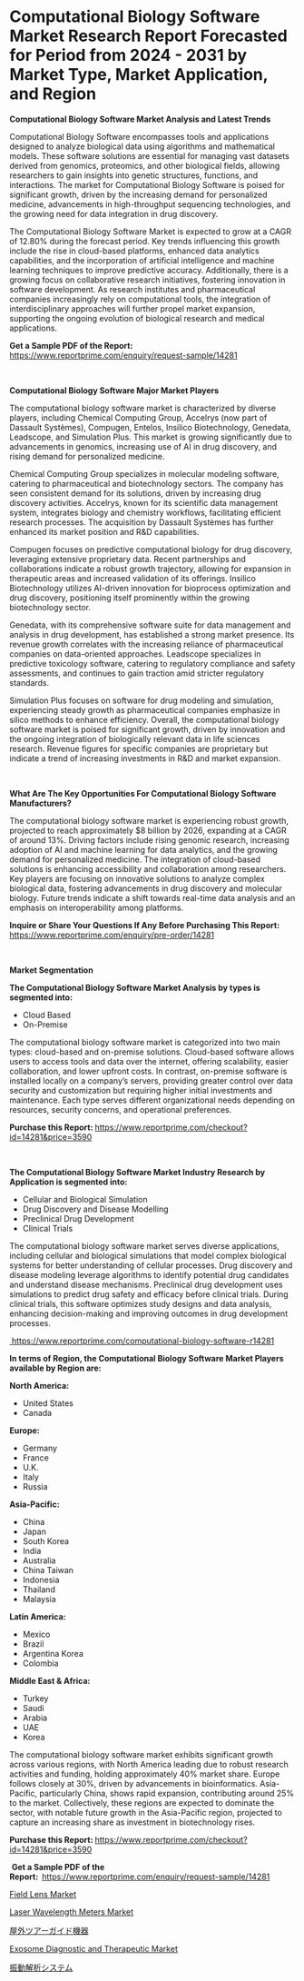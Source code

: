 <p><h1>Computational Biology Software Market Research Report Forecasted for Period from 2024 -  2031 by Market Type, Market Application, and Region</h1></p><p><strong>Computational Biology Software Market Analysis and Latest Trends</strong></p>
<p><p>Computational Biology Software encompasses tools and applications designed to analyze biological data using algorithms and mathematical models. These software solutions are essential for managing vast datasets derived from genomics, proteomics, and other biological fields, allowing researchers to gain insights into genetic structures, functions, and interactions. The market for Computational Biology Software is poised for significant growth, driven by the increasing demand for personalized medicine, advancements in high-throughput sequencing technologies, and the growing need for data integration in drug discovery.</p><p>The Computational Biology Software Market is expected to grow at a CAGR of 12.80% during the forecast period. Key trends influencing this growth include the rise in cloud-based platforms, enhanced data analytics capabilities, and the incorporation of artificial intelligence and machine learning techniques to improve predictive accuracy. Additionally, there is a growing focus on collaborative research initiatives, fostering innovation in software development. As research institutes and pharmaceutical companies increasingly rely on computational tools, the integration of interdisciplinary approaches will further propel market expansion, supporting the ongoing evolution of biological research and medical applications.</p></p>
<p><strong>Get a Sample PDF of the Report:&nbsp;</strong> <a href="https://www.reportprime.com/enquiry/request-sample/14281">https://www.reportprime.com/enquiry/request-sample/14281</a></p>
<p>&nbsp;</p>
<p><strong>Computational Biology Software Major Market Players</strong></p>
<p><p>The computational biology software market is characterized by diverse players, including Chemical Computing Group, Accelrys (now part of Dassault Systèmes), Compugen, Entelos, Insilico Biotechnology, Genedata, Leadscope, and Simulation Plus. This market is growing significantly due to advancements in genomics, increasing use of AI in drug discovery, and rising demand for personalized medicine.</p><p>Chemical Computing Group specializes in molecular modeling software, catering to pharmaceutical and biotechnology sectors. The company has seen consistent demand for its solutions, driven by increasing drug discovery activities. Accelrys, known for its scientific data management system, integrates biology and chemistry workflows, facilitating efficient research processes. The acquisition by Dassault Systèmes has further enhanced its market position and R&D capabilities.</p><p>Compugen focuses on predictive computational biology for drug discovery, leveraging extensive proprietary data. Recent partnerships and collaborations indicate a robust growth trajectory, allowing for expansion in therapeutic areas and increased validation of its offerings. Insilico Biotechnology utilizes AI-driven innovation for bioprocess optimization and drug discovery, positioning itself prominently within the growing biotechnology sector.</p><p>Genedata, with its comprehensive software suite for data management and analysis in drug development, has established a strong market presence. Its revenue growth correlates with the increasing reliance of pharmaceutical companies on data-oriented approaches. Leadscope specializes in predictive toxicology software, catering to regulatory compliance and safety assessments, and continues to gain traction amid stricter regulatory standards.</p><p>Simulation Plus focuses on software for drug modeling and simulation, experiencing steady growth as pharmaceutical companies emphasize in silico methods to enhance efficiency. Overall, the computational biology software market is poised for significant growth, driven by innovation and the ongoing integration of biologically relevant data in life sciences research. Revenue figures for specific companies are proprietary but indicate a trend of increasing investments in R&D and market expansion.</p></p>
<p>&nbsp;</p>
<p><strong>What Are The Key Opportunities For Computational Biology Software Manufacturers?</strong></p>
<p><p>The computational biology software market is experiencing robust growth, projected to reach approximately $8 billion by 2026, expanding at a CAGR of around 13%. Driving factors include rising genomic research, increasing adoption of AI and machine learning for data analytics, and the growing demand for personalized medicine. The integration of cloud-based solutions is enhancing accessibility and collaboration among researchers. Key players are focusing on innovative solutions to analyze complex biological data, fostering advancements in drug discovery and molecular biology. Future trends indicate a shift towards real-time data analysis and an emphasis on interoperability among platforms.</p></p>
<p><strong>Inquire or Share Your Questions If Any Before Purchasing This Report:</strong> <a href="https://www.reportprime.com/enquiry/pre-order/14281">https://www.reportprime.com/enquiry/pre-order/14281</a></p>
<p>&nbsp;</p>
<p><strong>Market Segmentation</strong></p>
<p><strong>The Computational Biology Software Market Analysis by types is segmented into:</strong></p>
<p><ul><li>Cloud Based</li><li>On-Premise</li></ul></p>
<p><p>The computational biology software market is categorized into two main types: cloud-based and on-premise solutions. Cloud-based software allows users to access tools and data over the internet, offering scalability, easier collaboration, and lower upfront costs. In contrast, on-premise software is installed locally on a company’s servers, providing greater control over data security and customization but requiring higher initial investments and maintenance. Each type serves different organizational needs depending on resources, security concerns, and operational preferences.</p></p>
<p><strong>Purchase this Report:&nbsp;</strong><a href="https://www.reportprime.com/checkout?id=14281&price=3590">https://www.reportprime.com/checkout?id=14281&price=3590</a></p>
<p>&nbsp;</p>
<p><strong>The Computational Biology Software Market Industry Research by Application is segmented into:</strong></p>
<p><ul><li>Cellular and Biological Simulation</li><li>Drug Discovery and Disease Modelling</li><li>Preclinical Drug Development</li><li>Clinical Trials</li></ul></p>
<p><p>The computational biology software market serves diverse applications, including cellular and biological simulations that model complex biological systems for better understanding of cellular processes. Drug discovery and disease modeling leverage algorithms to identify potential drug candidates and understand disease mechanisms. Preclinical drug development uses simulations to predict drug safety and efficacy before clinical trials. During clinical trials, this software optimizes study designs and data analysis, enhancing decision-making and improving outcomes in drug development processes.</p></p>
<p><a href="https://www.reportprime.com/computational-biology-software-r14281">&nbsp;https://www.reportprime.com/computational-biology-software-r14281</a></p>
<p><strong>In terms of Region, the Computational Biology Software Market Players available by Region are:</strong></p>
<p>
    <p> <strong> North America: </strong>
        <ul>
            <li>United States</li>
            <li>Canada</li>
        </ul>
        </p> 
    <p> <strong> Europe: </strong>
        <ul>
            <li>Germany</li>
            <li>France</li>
            <li>U.K.</li>
            <li>Italy</li>
            <li>Russia</li>
        </ul>
        </p> 
    <p> <strong> Asia-Pacific: </strong>
        <ul>
            <li>China</li>
            <li>Japan</li>
            <li>South Korea</li>
            <li>India</li>
            <li>Australia</li>
            <li>China Taiwan</li>
            <li>Indonesia</li>
            <li>Thailand</li>
            <li>Malaysia</li>
        </ul>
        </p> 
    <p> <strong> Latin America: </strong>
        <ul>
            <li>Mexico</li>
            <li>Brazil</li>
            <li>Argentina Korea</li>
            <li>Colombia</li>
        </ul>
        </p> 
    <p> <strong> Middle East & Africa: </strong>
        <ul>
            <li>Turkey</li>
            <li>Saudi</li>
            <li>Arabia</li>
            <li>UAE</li>
            <li>Korea</li>
        </ul>
    </p>
    </p>
<p><p>The computational biology software market exhibits significant growth across various regions, with North America leading due to robust research activities and funding, holding approximately 40% market share. Europe follows closely at 30%, driven by advancements in bioinformatics. Asia-Pacific, particularly China, shows rapid expansion, contributing around 25% to the market. Collectively, these regions are expected to dominate the sector, with notable future growth in the Asia-Pacific region, projected to capture an increasing share as investment in biotechnology rises.</p></p>
<p><strong>Purchase this Report: </strong><a href="https://www.reportprime.com/checkout?id=14281&price=3590">https://www.reportprime.com/checkout?id=14281&price=3590</a></p>
<p>&nbsp;<strong>Get a Sample PDF of the Report:&nbsp;&nbsp;</strong><a href="https://www.reportprime.com/enquiry/request-sample/14281">https://www.reportprime.com/enquiry/request-sample/14281</a></p>
<p><strong></strong></p>
<p><p><a href="https://medium.com/@jane.burgess8767574/market-forecasting-change-global-field-lens-market-dynamics-and-future-trends-2024-2031-d7f00c3800a8">Field Lens Market</a></p><p><a href="https://medium.com/@jane.burgess8767574/the-laser-wavelength-meters-market-is-experiencing-higher-than-anticipated-demand-compared-to-c16c5788f561">Laser Wavelength Meters Market</a></p><p><a href="https://williamkable67.medium.com/%E5%B1%8B%E5%A4%96%E3%83%84%E3%82%A2%E3%83%BC%E3%82%AC%E3%82%A4%E3%83%89%E3%83%87%E3%83%90%E3%82%A4%E3%82%B9%E7%94%A3%E6%A5%AD%E3%81%AE%E6%B4%9E%E5%AF%9F-%E5%B8%82%E5%A0%B4%E3%81%AE%E8%B2%A1%E5%8B%99%E7%8A%B6%E6%B3%81-%E5%B8%82%E5%A0%B4%E8%A6%8F%E6%A8%A1-%E5%8F%8A%E3%81%B32031%E5%B9%B4%E3%81%BE%E3%81%A7%E3%81%AE%E5%8F%8E%E7%9B%8A%E5%88%86%E6%9E%90-70db914e01ad">屋外ツアーガイド機器</a></p><p><a href="https://github.com/marloy8/Market-Research-Report-List-6/blob/main/exosome-diagnostic-and-therapeutic-market.md">Exosome Diagnostic and Therapeutic Market</a></p><p><a href="https://williamkable67.medium.com/%E3%82%B0%E3%83%AD%E3%83%BC%E3%83%90%E3%83%AB%E6%8C%AF%E5%8B%95%E8%A7%A3%E6%9E%90%E3%82%B7%E3%82%B9%E3%83%86%E3%83%A0%E5%B8%82%E5%A0%B4%E3%81%AE%E6%A6%82%E8%A6%81-%E5%B0%86%E6%9D%A5%E3%81%AE%E3%83%88%E3%83%AC%E3%83%B3%E3%83%89%E3%81%A8%E5%B8%82%E5%A0%B4%E6%88%A6%E7%95%A5%E4%BA%88%E6%B8%AC-2024-2031-7fbf85475dbf">振動解析システム</a></p></p>